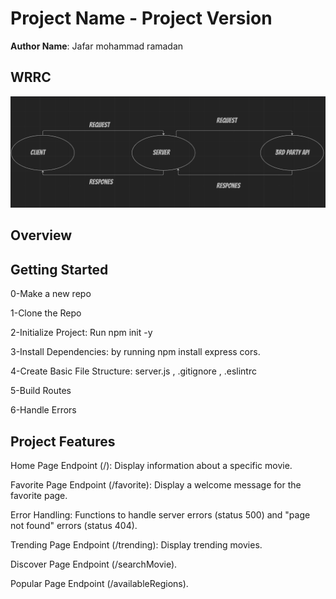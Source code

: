 # Project Name - Project Version

**Author Name**: Jafar mohammad ramadan

## WRRC
![](./wrrc2.PNG)

## Overview

## Getting Started
0-Make a new repo

1-Clone the Repo

2-Initialize Project: Run npm init -y

3-Install Dependencies: by running npm install express cors.

4-Create Basic File Structure: server.js , .gitignore , .eslintrc

5-Build Routes

6-Handle Errors


## Project Features
Home Page Endpoint (/): Display information about a specific movie.

Favorite Page Endpoint (/favorite): Display a welcome message for the favorite page.

Error Handling: Functions to handle server errors (status 500) and "page not found" errors (status 404).

Trending Page Endpoint (/trending): Display trending movies.

Discover Page Endpoint (/searchMovie).

Popular Page Endpoint (/availableRegions).

